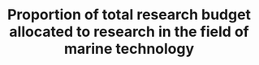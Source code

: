 ---
data_non_statistical: true
goal_meta_link: http://unstats.un.org/sdgs/files/metadata-compilation/Metadata-Goal-14.pdf
goal_meta_link_page: 19
graph: null
graph_status_notes: unk
graph_title: Proportion of total research budget allocated to research in the field
  of marine technology
graph_type: null
graph_type_description: null
has_metadata: false
indicator: 14.a.1
indicator_name: Proportion of total research budget allocated to research in the field
  of marine technology
indicator_sort_order: 14.0a.01
indicator_variable: null
layout: indicator
permalink: /14-a-1/
published: true
reporting_status: notstarted
sdg_goal: 14
source_active_1: true
source_notes_1: null
source_title_1: null
target: Increase scientific knowledge, develop research capacity and transfer marine
  technology, taking into account the Intergovernmental Oceanographic Commission Criteria
  and Guidelines on the Transfer of Marine Technology, in order to improve ocean health
  and to enhance the contribution of marine biodiversity to the development of developing
  countries, in particular small Island developing States and least developed countries.
target_id: 14.a
title: Proportion of total research budget allocated to research in the field of marine
  technology
un_custodial_agency: 'IOC-UNESCO (Partnering Agencies: UNEP)'
un_designated_tier: '3'
variable_description: null
variable_notes: null
---